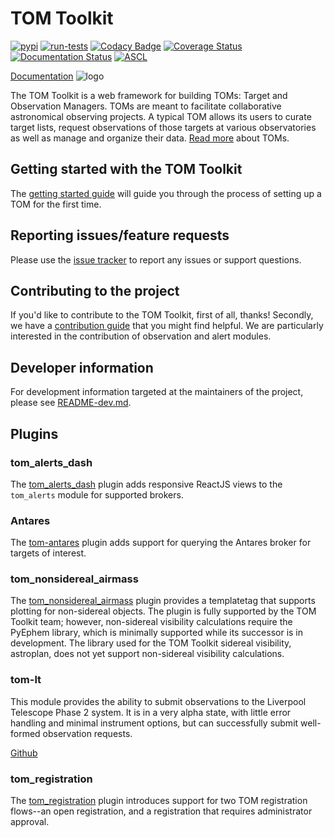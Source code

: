 # TOM Toolkit
[![pypi](https://img.shields.io/pypi/v/tomtoolkit.svg)](https://pypi.python.org/pypi/tomtoolkit)
[![run-tests](https://github.com/TOMToolkit/tom_base/actions/workflows/run-tests.yml/badge.svg)](https://github.com/TOMToolkit/tom_base/actions/workflows/run-tests.yml)
[![Codacy Badge](https://app.codacy.com/project/badge/Grade/a09d330b4dca4a4a86e68755268b7da3)](https://www.codacy.com/gh/TOMToolkit/tom_base/dashboard?utm_source=github.com&amp;utm_medium=referral&amp;utm_content=TOMToolkit/tom_base&amp;utm_campaign=Badge_Grade)
[![Coverage Status](https://coveralls.io/repos/github/TOMToolkit/tom_base/badge.svg?branch=main)](https://coveralls.io/github/TOMToolkit/tom_base?branch=main)
[![Documentation Status](https://readthedocs.org/projects/tom-toolkit/badge/?version=stable)](https://tom-toolkit.readthedocs.io/en/stable/?badge=stable)
[![ASCL](https://img.shields.io/badge/ascl-2208.004-blue.svg?colorB=262255)](https://ascl.net/2208.004)

[Documentation](https://tom-toolkit.readthedocs.io/en/latest/)
![logo](tom_common/static/tom_common/img/logo-color.png)

The TOM Toolkit is a web framework for building TOMs: Target and Observation
Managers. TOMs are meant to facilitate collaborative astronomical observing
projects. A typical TOM allows its users to curate target lists, request
observations of those targets at various observatories as well as manage and
organize their data. [Read more](https://tom-toolkit.readthedocs.io/en/stable/introduction/about.html) about TOMs.

## Getting started with the TOM Toolkit
The [getting started guide](https://tom-toolkit.readthedocs.io/en/latest/introduction/getting_started.html)
will guide you through the process of setting up a TOM for the first time.

## Reporting issues/feature requests
Please use the [issue tracker](https://github.com/TOMToolkit/tom_base/issues) to
report any issues or support questions.

## Contributing to the project
If you'd like to contribute to the TOM Toolkit, first of all, thanks! Secondly, we
have a [contribution guide](https://tom-toolkit.readthedocs.io/en/stable/introduction/contributing.html) that
you might find helpful. We are particularly interested in the contribution of
observation and alert modules.

## Developer information
For development information targeted at the maintainers of the project, please see [README-dev.md](README-dev.md).


## Plugins

### tom_alerts_dash

The [tom_alerts_dash](https://github.com/TOMToolkit/tom_alerts_dash) plugin adds responsive ReactJS views to the
`tom_alerts` module for supported brokers.

### Antares

The [tom-antares](https://github.com/TOMToolkit/tom_antares) plugin adds support
for querying the Antares broker for targets of interest.

### tom_nonsidereal_airmass

The [tom_nonsidereal_airmass](https://github.com/TOMToolkit/tom_nonsidereal_airmass) plugin provides a templatetag
that supports plotting for non-sidereal objects. The plugin is fully supported by the TOM Toolkit team; however,
non-sidereal visibility calculations require the PyEphem library, which is minimally supported while its successor
is in development. The library used for the TOM Toolkit sidereal visibility, astroplan, does not yet support
non-sidereal visibility calculations.

### tom-lt

This module provides the ability to submit observations to the Liverpool Telescope Phase 2 system. It is in a very alpha
state, with little error handling and minimal instrument options, but can successfully submit well-formed observation
requests.

[Github](https://github.com/TOMToolkit/tom_lt)

### tom_registration

The [tom_registration](https://github.com/TOMToolkit/tom_registration) plugin introduces support for two TOM registration
flows--an open registration, and a registration that requires administrator approval.
